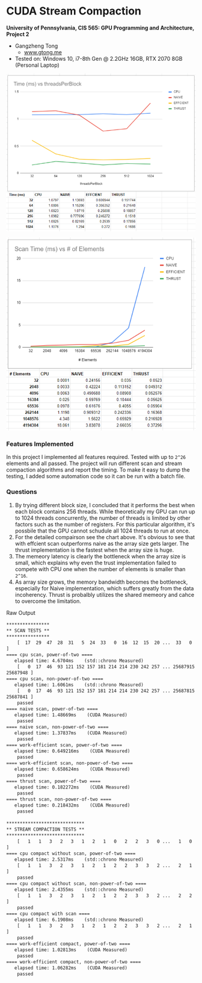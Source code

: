 CUDA Stream Compaction
======================

**University of Pennsylvania, CIS 565: GPU Programming and Architecture, Project 2**

* Gangzheng Tong
  * www.gtong.me
* Tested on: Windows 10, i7-8th Gen @ 2.2GHz 16GB, RTX 2070 8GB (Personal Laptop)

![Screenshot](img/block_size.PNG)

![Screenshot](img/N.png)


### Features Implemented
In this project I implemented all features required. Tested with up to `2^26` elements and all passed.
The project will run different scan and stream compaction algorithms and report the timing.
To make it easy to dump the testing, I added some automation code so it can be run with a batch file.

### Questions
1. By trying different block size, I concluded that it performs the best when each block contains 256 threads. While theoretically my GPU can run up to 1024 threads concurrently, the number of threads is limited by other factors such as the number of registers. For this particular algorithm, it's possbile that the GPU cannot schudule all 1024 threads to run at once.
2. For the detailed compairson see the chart above. It's obvious to see that with effcient scan outperforms naive as the array size gets larger. The thrust implementation is the fastest when the array size is huge.
3. The memeory latency is clearly the bottleneck when the array size is small, which explains why even the trust implementation failed to compete with CPU one when the number of elements is smaller than `2^16`. 
4. As array size grows, the memory bandwidth becomes the bottleneck, especially for Naive implementation, which suffers greatly from the data incoherency. Thrust is probalbly utilizes the shared memeory and cahce to overcome the limitation.

Raw Output
```
****************
** SCAN TESTS **
****************
    [  17  29  47  28  31   5  24  33   0  16  12  15  20 ...  33   0 ]
==== cpu scan, power-of-two ====
   elapsed time: 4.6704ms    (std::chrono Measured)
    [   0  17  46  93 121 152 157 181 214 214 230 242 257 ... 25687915 25687948 ]
==== cpu scan, non-power-of-two ====
   elapsed time: 1.6061ms    (std::chrono Measured)
    [   0  17  46  93 121 152 157 181 214 214 230 242 257 ... 25687815 25687841 ]
    passed
==== naive scan, power-of-two ====
   elapsed time: 1.48669ms    (CUDA Measured)
    passed
==== naive scan, non-power-of-two ====
   elapsed time: 1.37837ms    (CUDA Measured)
    passed
==== work-efficient scan, power-of-two ====
   elapsed time: 0.649216ms    (CUDA Measured)
    passed
==== work-efficient scan, non-power-of-two ====
   elapsed time: 0.658624ms    (CUDA Measured)
    passed
==== thrust scan, power-of-two ====
   elapsed time: 0.182272ms    (CUDA Measured)
    passed
==== thrust scan, non-power-of-two ====
   elapsed time: 0.218432ms    (CUDA Measured)
    passed

*****************************
** STREAM COMPACTION TESTS **
*****************************
    [   1   1   3   2   3   1   2   1   0   2   2   3   0 ...   1   0 ]
==== cpu compact without scan, power-of-two ====
   elapsed time: 2.5317ms    (std::chrono Measured)
    [   1   1   3   2   3   1   2   1   2   2   3   3   2 ...   2   1 ]
    passed
==== cpu compact without scan, non-power-of-two ====
   elapsed time: 2.4355ms    (std::chrono Measured)
    [   1   1   3   2   3   1   2   1   2   2   3   3   2 ...   2   2 ]
    passed
==== cpu compact with scan ====
   elapsed time: 6.1908ms    (std::chrono Measured)
    [   1   1   3   2   3   1   2   1   2   2   3   3   2 ...   2   1 ]
    passed
==== work-efficient compact, power-of-two ====
   elapsed time: 1.02813ms    (CUDA Measured)
    passed
==== work-efficient compact, non-power-of-two ====
   elapsed time: 1.06282ms    (CUDA Measured)
    passed
```